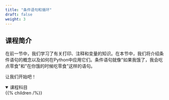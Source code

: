 ```yaml
---
title: "条件语句和循环"
draft: false
weight: 3
---
```


## 课程简介

在前一节中，我们学习了有关打印、注释和变量的知识。在本节中，我们将介绍条件语句的概念以及如何在Python中应用它们。条件语句就像"如果我饿了，我会吃点零食"和"在你饿的时候吃零食"这样的语句。

让我们开始吧！
<details open>
<summary>课程科目</summary>
{{% children /%}}
</details>